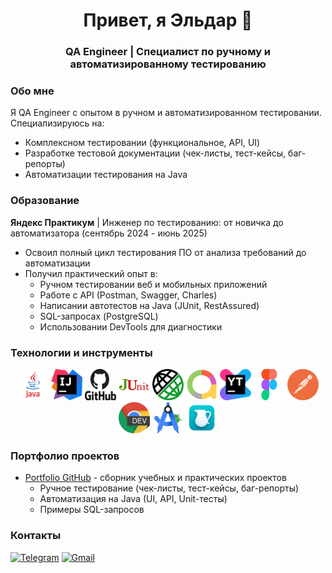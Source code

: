 <h1 align="center">Привет, я Эльдар 👋</h1>
<h3 align="center">QA Engineer | Специалист по ручному и автоматизированному тестированию</h3>

### Обо мне
Я QA Engineer с опытом в ручном и автоматизированном тестировании. Специализируюсь на:
- Комплексном тестировании (функциональное, API, UI)
- Разработке тестовой документации (чек-листы, тест-кейсы, баг-репорты)
- Автоматизации тестирования на Java

### Образование
**Яндекс Практикум** | Инженер по тестированию: от новичка до автоматизатора (сентябрь 2024 - июнь 2025)
- Освоил полный цикл тестирования ПО от анализа требований до автоматизации
- Получил практический опыт в:
  - Ручном тестировании веб и мобильных приложений
  - Работе с API (Postman, Swagger, Charles)
  - Написании автотестов на Java (JUnit, RestAssured)
  - SQL-запросах (PostgreSQL)
  - Использовании DevTools для диагностики

### Технологии и инструменты
<div align="center">
  <img src="icons/Java_logo.png" title="Java" alt="Java" width="50" height="50"/>
  <img src="icons/IntelliJ_IDEA.png" title="IntelliJ IDEA" alt="IntelliJ IDEA" width="50" height="50"/>
  <img src="icons/GitHub.png" title="GitHub" alt="GitHub" width="50" height="50"/>
  <img src="icons/JUnit.png" title="JUnit" alt="JUnit" width="50" height="50"/>
  <img src="icons/RestAssured.png" title="RestAssured" alt="RestAssured" width="50" height="50"/>
  <img src="icons/AllureReports.png" title="Allure" alt="Allure Report" width="50" height="50"/>
  <img src="icons/YouTrack.png" title="YouTrack" alt="YouTrack" width="50" height="50"/>
  <img src="icons/Figma.png" title="Figma" alt="Figma" width="50" height="50"/>
  <img src="icons/Postman.png" title="Postman" alt="Postman" width="50" height="50"/>
  <img src="icons/DevTools.png" title="DevTools" alt="DevTools" width="50" height="50"/>
  <img src="icons/AndroidStudio.png" title="Android Studio" alt="Android Studio" width="50" height="50"/>
  <img src="icons/Charles.png" title="Charles Proxy" alt="Charles" width="50" height="50"/>
</div>

### Портфолио проектов
- [Portfolio GitHub](https://github.com/eddylasvegas/eddylasvegas.github.io) - сборник учебных и практических проектов
  - Ручное тестирование (чек-листы, тест-кейсы, баг-репорты)
  - Автоматизация на Java (UI, API, Unit-тесты)
  - Примеры SQL-запросов

### Контакты
[![Telegram](https://img.shields.io/badge/-Telegram-blue?style=flat&logo=telegram&logoColor=white)](https://t.me/eddylasvegas "Telegram: @eddylasvegas")
[![Gmail](https://img.shields.io/badge/-Gmail-red?style=flat&logo=gmail&logoColor=white)](mailto:edgamidov@gmail.com "Email: edgamidov@gmail.com")
